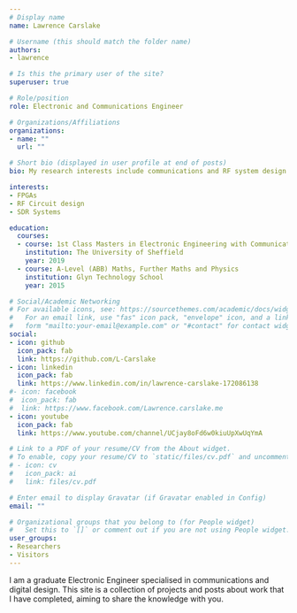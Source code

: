 ```yaml
---
# Display name
name: Lawrence Carslake

# Username (this should match the folder name)
authors:
- lawrence

# Is this the primary user of the site?
superuser: true

# Role/position
role: Electronic and Communications Engineer

# Organizations/Affiliations
organizations:
- name: ""
  url: ""

# Short bio (displayed in user profile at end of posts)
bio: My research interests include communications and RF system design.

interests:
- FPGAs
- RF Circuit design
- SDR Systems

education:
  courses:
  - course: 1st Class Masters in Electronic Engineering with Communications (MEng Hons)
    institution: The University of Sheffield
    year: 2019
  - course: A-Level (ABB) Maths, Further Maths and Physics
    institution: Glyn Technology School
    year: 2015

# Social/Academic Networking
# For available icons, see: https://sourcethemes.com/academic/docs/widgets/#icons
#   For an email link, use "fas" icon pack, "envelope" icon, and a link in the
#   form "mailto:your-email@example.com" or "#contact" for contact widget.
social:
- icon: github
  icon_pack: fab
  link: https://github.com/L-Carslake
- icon: linkedin
  icon_pack: fab
  link: https://www.linkedin.com/in/lawrence-carslake-172086138
#- icon: facebook
#  icon_pack: fab
#  link: https://www.facebook.com/Lawrence.carslake.me
- icon: youtube
  icon_pack: fab
  link: https://www.youtube.com/channel/UCjay8oFd6w0kiuUpXwUqYmA

# Link to a PDF of your resume/CV from the About widget.
# To enable, copy your resume/CV to `static/files/cv.pdf` and uncomment the lines below.  
# - icon: cv
#   icon_pack: ai
#   link: files/cv.pdf

# Enter email to display Gravatar (if Gravatar enabled in Config)
email: ""

# Organizational groups that you belong to (for People widget)
#   Set this to `[]` or comment out if you are not using People widget.  
user_groups:
- Researchers
- Visitors
---
```

I am a graduate Electronic Engineer specialised in communications and digital design.  This site is a collection of projects and posts about work that I have completed, aiming to share the knowledge with you.

